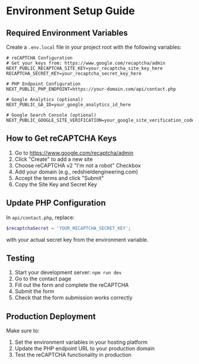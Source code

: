 # Environment Setup Guide

## Required Environment Variables

Create a `.env.local` file in your project root with the following variables:

```env
# reCAPTCHA Configuration
# Get your keys from: https://www.google.com/recaptcha/admin
NEXT_PUBLIC_RECAPTCHA_SITE_KEY=your_recaptcha_site_key_here
RECAPTCHA_SECRET_KEY=your_recaptcha_secret_key_here

# PHP Endpoint Configuration
NEXT_PUBLIC_PHP_ENDPOINT=https://your-domain.com/api/contact.php

# Google Analytics (optional)
NEXT_PUBLIC_GA_ID=your_google_analytics_id_here

# Google Search Console (optional)
NEXT_PUBLIC_GOOGLE_SITE_VERIFICATION=your_google_site_verification_code_here
```

## How to Get reCAPTCHA Keys

1. Go to https://www.google.com/recaptcha/admin
2. Click "Create" to add a new site
3. Choose reCAPTCHA v2 "I'm not a robot" Checkbox
4. Add your domain (e.g., redshieldengineering.com)
5. Accept the terms and click "Submit"
6. Copy the Site Key and Secret Key

## Update PHP Configuration

In `api/contact.php`, replace:
```php
$recaptchaSecret = 'YOUR_RECAPTCHA_SECRET_KEY';
```
with your actual secret key from the environment variable.

## Testing

1. Start your development server: `npm run dev`
2. Go to the contact page
3. Fill out the form and complete the reCAPTCHA
4. Submit the form
5. Check that the form submission works correctly

## Production Deployment

Make sure to:
1. Set the environment variables in your hosting platform
2. Update the PHP endpoint URL to your production domain
3. Test the reCAPTCHA functionality in production 